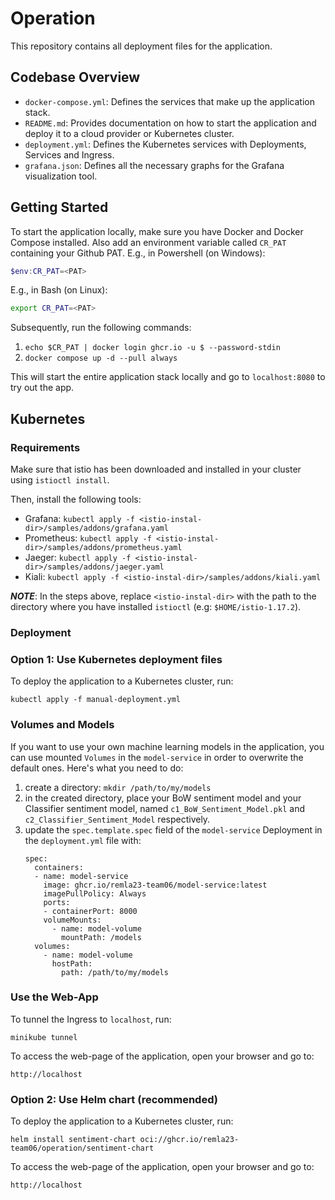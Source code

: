 # Operation
This repository contains all deployment files for the application.

## Codebase Overview
- `docker-compose.yml`: Defines the services that make up the application stack.
- `README.md`: Provides documentation on how to start the application and deploy it to a cloud provider or Kubernetes cluster.
- `deployment.yml`: Defines the Kubernetes services with Deployments, Services and Ingress.
- `grafana.json`: Defines all the necessary graphs for the Grafana visualization tool.

## Getting Started
To start the application locally, make sure you have Docker and Docker Compose installed.
Also add an environment variable called `CR_PAT` containing your Github PAT. 
E.g., in Powershell (on Windows): 
```powershell
$env:CR_PAT=<PAT>
```
E.g., in Bash (on Linux):
```bash
export CR_PAT=<PAT>
```
Subsequently, run the following commands:

1. `echo $CR_PAT | docker login ghcr.io -u $ --password-stdin`
1. `docker compose up -d --pull always`

This will start the entire application stack locally and go to `localhost:8080` to try out the app.

## Kubernetes

### Requirements

Make sure that istio has been downloaded and installed in your cluster using `istioctl install`.

Then, install the following tools:
- Grafana: `kubectl apply -f <istio-instal-dir>/samples/addons/grafana.yaml`
- Prometheus: `kubectl apply -f <istio-instal-dir>/samples/addons/prometheus.yaml`
- Jaeger: `kubectl apply -f <istio-instal-dir>/samples/addons/jaeger.yaml`
- Kiali: `kubectl apply -f <istio-instal-dir>/samples/addons/kiali.yaml`

_**NOTE**_: In the steps above, replace `<istio-instal-dir>` with the path to the directory where you have installed `istioctl` (e.g: `$HOME/istio-1.17.2`).

### Deployment

### Option 1: Use Kubernetes deployment files
To deploy the application to a Kubernetes cluster, run:
```
kubectl apply -f manual-deployment.yml
```

### Volumes and Models

If you want to use your own machine learning models in the application, you can use mounted `Volumes` in the `model-service` in order to overwrite the default ones. Here's what you need to do:
1. create a directory: `mkdir /path/to/my/models`
2. in the created directory, place your BoW sentiment model and your Classifier sentiment model, named `c1_BoW_Sentiment_Model.pkl` and `c2_Classifier_Sentiment_Model` respectively.
3. update the `spec.template.spec` field of the `model-service` Deployment in the `deployment.yml` file with:
    ```
    spec:
      containers:
      - name: model-service
        image: ghcr.io/remla23-team06/model-service:latest
        imagePullPolicy: Always
        ports:
        - containerPort: 8000
        volumeMounts:
          - name: model-volume
            mountPath: /models
      volumes:
        - name: model-volume
          hostPath:
            path: /path/to/my/models
    ```

### Use the Web-App

To tunnel the Ingress to `localhost`, run:

```
minikube tunnel
```

To access the web-page of the application, open your browser and go to: 
```
http://localhost
```

### Option 2: Use Helm chart (recommended)
To deploy the application to a Kubernetes cluster, run:
```
helm install sentiment-chart oci://ghcr.io/remla23-team06/operation/sentiment-chart
```

To access the web-page of the application, open your browser and go to: 
```
http://localhost
```

